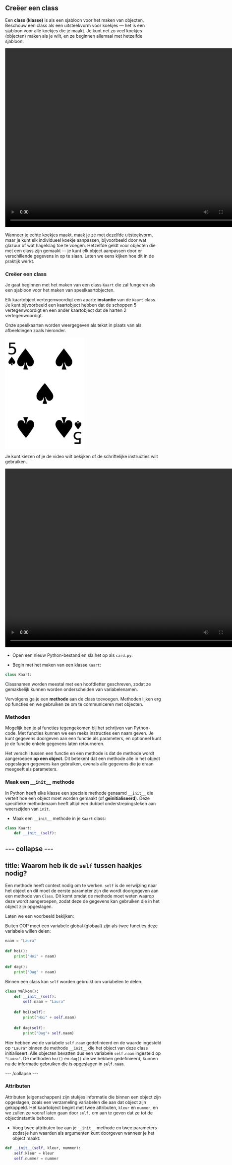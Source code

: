 ## Creëer een class

Een **class (klasse)** is als een sjabloon voor het maken van objecten. Beschouw een class als een uitsteekvorm voor koekjes — het is een sjabloon voor alle koekjes die je maakt. Je kunt net zo veel koekjes (objecten) maken als je wilt, en ze beginnen allemaal met hetzelfde sjabloon. 

<video width="768" height="576" controls>
<source src="resources/Cementyourknowledgeofobjects_sd.mp4" type="video/mp4">
Je browser ondersteunt de videotag niet, dus probeer Firefox of Chrome.
</video>

Wanneer je echte koekjes maakt, maak je ze met dezelfde uitsteekvorm, maar je kunt elk individueel koekje aanpassen, bijvoorbeeld door wat glazuur of wat hagelslag toe te voegen. Hetzelfde geldt voor objecten die met een class zijn gemaakt — je kunt elk object aanpassen door er verschillende gegevens in op te slaan. Laten we eens kijken hoe dit in de praktijk werkt.

### Creëer een class

Je gaat beginnen met het maken van een class `Kaart` die zal fungeren als een sjabloon voor het maken van speelkaartobjecten.

Elk kaartobject vertegenwoordigt een aparte **instantie** van de `Kaart` class. Je kunt bijvoorbeeld een kaartobject hebben dat de schoppen 5 vertegenwoordigt en een ander kaartobject dat de harten 2 vertegenwoordigt.

Onze speelkaarten worden weergegeven als tekst in plaats van als afbeeldingen zoals hieronder.

![Schoppen vijf](images/five-of-spades.png)

Je kunt kiezen of je de video wilt bekijken of de schriftelijke instructies wilt gebruiken.

<video width="768" height="576" controls>
<source src="resources/clip1.mp4" type="video/mp4">
Je browser ondersteunt de videotag niet, dus probeer Firefox of Chrome.
</video>

+ Open een nieuw Python-bestand en sla het op als `card.py`.

+ Begin met het maken van een klasse `Kaart`:

```python
class Kaart:
```

Classnamen worden meestal met een hoofdletter geschreven, zodat ze gemakkelijk kunnen worden onderscheiden van variabelenamen.

Vervolgens ga je een **methode** aan de class toevoegen. Methoden lijken erg op functies en we gebruiken ze om te communiceren met objecten.

### Methoden

Mogelijk ben je al functies tegengekomen bij het schrijven van Python-code. Met functies kunnen we een reeks instructies een naam geven. Je kunt gegevens doorgeven aan een functie als parameters, en optioneel kunt je de functie enkele gegevens laten retourneren.

Het verschil tussen een functie en een methode is dat de methode wordt aangeroepen **op een object**. Dit betekent dat een methode alle in het object opgeslagen gegevens kan gebruiken, evenals alle gegevens die je eraan meegeeft als parameters.

### Maak een `__init__` methode

In Python heeft elke klasse een speciale methode genaamd `__init__` die vertelt hoe een object moet worden gemaakt (of **geïnitialiseerd**). Deze specifieke methodenaam heeft altijd een dubbel onderstrepingsteken aan weerszijden van `init`.

+ Maak een `__init__` methode in je `Kaart` class:

```python
class Kaart:
    def __init__(self):
```

--- collapse ---
---
title: Waarom heb ik de `self` tussen haakjes nodig?
---

Een methode heeft context nodig om te werken. `self` is de verwijzing naar het object en dit moet de eerste parameter zijn die wordt doorgegeven aan een methode van `Class`. Dit komt omdat de methode moet weten waarop deze wordt aangeroepen, zodat deze de gegevens kan gebruiken die in het object zijn opgeslagen.

Laten we een voorbeeld bekijken:

Buiten OOP moet een variabele global (globaal) zijn als twee functies deze variabele willen delen:

```python
naam = "Laura"

def hoi():
    print("Hoi" + naam)

def dag():
    print("Dag" + naam)
```

Binnen een class kan `self` worden gebruikt om variabelen te delen.

```python
class Welkom():
    def __init__(self):
        self.naam = "Laura"

    def hoi(self):
        print("Hoi" + self.naam)

    def dag(self):
        print("Dag"+ self.naam)
```

Hier hebben we de variabele `self.naam` gedefinieerd en de waarde ingesteld op `"Laura"` binnen de methode `__init__` die het object van deze class initialiseert. Alle objecten bevatten dus een variabele `self.naam` ingesteld op `"Laura"`. De methoden `hoi()` en `dag()` die we hebben gedefinieerd, kunnen nu de informatie gebruiken die is opgeslagen in `self.naam`.

--- /collapse ---

### Attributen

Attributen (eigenschappen) zijn stukjes informatie die binnen een object zijn opgeslagen, zoals een verzameling variabelen die aan dat object zijn gekoppeld. Het kaartobject begint met twee attributen, `kleur` en `nummer`, en we zullen ze vooraf laten gaan door `self.` om aan te geven dat ze tot de objectinstantie behoren.

+ Voeg twee attributen toe aan je `__init__` methode en twee parameters zodat je hun waarden als argumenten kunt doorgeven wanneer je het object maakt:

```python
def __init__(self, kleur, nummer):
    self.kleur = kleur
    self.nummer = nummer
```
